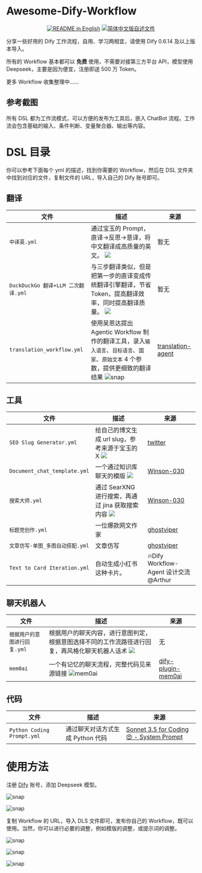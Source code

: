 # Awesome-Dify-Workflow

<p align="center">
  <a href="./README_EN.md"><img alt="README in English" src="https://img.shields.io/badge/English-d9d9d9"></a>
  <a href="./README.md"><img alt="简体中文版自述文件" src="https://img.shields.io/badge/简体中文-d9d9d9"></a>
</p>

分享一些好用的 Dify 工作流程，自用、学习两相宜，请使用 Dify 0.6.14 及以上版本导入。

所有的 Workflow 基本都可以 **免费** 使用，不需要对接第三方平台 API，模型使用 Deepseek，主要是因为便宜，注册即送 500 万 Token。

更多 Workflow 收集整理中……

## 参考截图

所有 DSL 都为工作流模式，可以方便的发布为工具后，嵌入 ChatBot 流程。工作流会包含基础的输入、条件判断、变量聚合器、输出等内容。

# DSL 目录

你可以参考下面每个 yml 的描述，找到你需要的 Workflow，然后在 DSL 文件夹中找到对应的文件，复制文件的 URL，导入自己的 Dify 账号即可。

## 翻译

| 文件                             | 描述                                                                                                                          | 来源                                                                |
| -------------------------------- | ----------------------------------------------------------------------------------------------------------------------------- | ------------------------------------------------------------------- |
| `中译英.yml`                 | 通过宝玉的 Prompt，直译->反思->意译，将中文翻译成高质量的英文。 ![](./snapshots/Xnip2024-07-24_13-04-11.jpg)                                                                  | 暂无                                                                |
| `DuckDuckGo 翻译+LLM 二次翻译.yml` | 与三步翻译类似，但是把第一步的直译变成传统翻译引擎翻译，节省 Token，提高翻译效率，同时提高翻译质量。   ![](./snapshots/Xnip2024-07-16_13-42-06.jpg)                        | 暂无                                                                |
| `translation_workflow.yml`         | 使用吴恩达提出 Agentic Workflow 制作的翻译工具，录入`输入语言`、`目标语言`、`国家`、`原始文本` 4 个参数，提供更细致的翻译结果 ![snap](./snapshots/Xnip2024-07-16_16-58-05.jpg) | [translation-agent](https://github.com/andrewyng/translation-agent) |

## 工具

| 文件                       | 描述                                            | 来源                                                      |
| -------------------------- | ----------------------------------------------- | --------------------------------------------------------- |
| `SEO Slug Generator.yml`     | 给自己的博文生成 url slug，参考来源于宝玉的 X  ![](./snapshots/Xnip2024-07-24_13-06-35.jpg) | [twitter](https://x.com/dotey/status/1801280536125608265) |
| `Document_chat_template.yml` | 一个通过知识库聊天的模版  ![](./snapshots/Xnip2024-07-24_13-08-49.jpg)                      | [Winson-030](https://github.com/Winson-030/dify-DSL)      |
| `搜索大师.yml`               | 通过 SearXNG 进行搜索，再通过 jina 获取搜索内容 ![](./snapshots/Xnip2024-07-24_13-07-55.jpg)| [Winson-030](https://github.com/Winson-030/dify-DSL)      |
| `标题党创作.yml`               | 一位爆款网文作家 | [ghostviper](https://github.com/ghostviper/dify-workflow)      |
| `文章仿写-单图_多图自动搭配.yml`       | 文章仿写 | [ghostviper](https://github.com/ghostviper/dify-workflow)      |
| `Text to Card Iteration.yml`       | 自动生成小红书这种卡片。 | 🔥Dify Workflow-Agent 设计交流  @Arthur     |

## 聊天机器人

| 文件                       | 描述                                            | 来源                                                      |
| -------------------------- | ----------------------------------------------- | --------------------------------------------------------- |
| `根据用户的意图进行回复.yml`     | 根据用户的聊天内容，进行意图判定，根据意图选择不同的工作流路径进行回复，再风格化聊天机器人话术 ![](./snapshots/WechatIMG4894.jpg)  | 无 |
| `mem0ai`     | 一个有记忆的聊天流程，完整代码见来源链接 ![mem0ai](./snapshots/WechatIMG6110.jpg)  | [dify-plugin-mem0ai](https://github.com/tonori/dify-plugin-mem0ai) |

## 代码

| 文件                     | 描述                             | 来源                                                                                                                               |
| ------------------------ | -------------------------------- | ---------------------------------------------------------------------------------------------------------------------------------- |
| `Python Coding Prompt.yml` | 通过聊天对话方式生成 Python 代码 | [Sonnet 3.5 for Coding 😍 - System Prompt](https://www.reddit.com/r/ClaudeAI/comments/1dwra38/sonnet_35_for_coding_system_prompt/) |

# 使用方法

注册 [Dify](https://cloud.dify.ai/) 账号，添加 Deepseek 模型。

![snap](./snapshots/Xnip2024-07-16_13-17-53.jpg)

![snap](./snapshots/Xnip2024-07-16_13-17-10.jpg)

复制 Workflow 的 URL，导入 DLS 文件即可，发布你自己的 Workflow，既可以使用。当然，你可以进行必要的调整，例如模版的调整，或提示词的调整。

![snap](./snapshots/Xnip2024-07-16_13-15-39.jpg)

![snap](./snapshots/Xnip2024-07-16_12-45-29.jpg)

![snap](./snapshots/Xnip2024-07-16_12-45-37.jpg)
